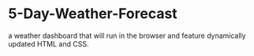 # 5-Day-Weather-Forecast
a weather dashboard that will run in the browser and feature dynamically updated HTML and CSS.
